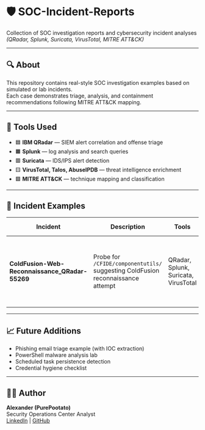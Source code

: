 # 🛡️ SOC-Incident-Reports

Collection of SOC investigation reports and cybersecurity incident analyses  
*(QRadar, Splunk, Suricata, VirusTotal, MITRE ATT&CK)*

---

## 🔍 About
This repository contains real-style SOC investigation examples based on simulated or lab incidents.  
Each case demonstrates triage, analysis, and containment recommendations following MITRE ATT&CK mapping.

---

## 🧰 Tools Used
- 🟦 **IBM QRadar** — SIEM alert correlation and offense triage  
- 🟧 **Splunk** — log analysis and search queries  
- 🟥 **Suricata** — IDS/IPS alert detection  
- 🟨 **VirusTotal, Talos, AbuseIPDB** — threat intelligence enrichment  
- 🟩 **MITRE ATT&CK** — technique mapping and classification  

---

## 📁 Incident Examples
| Incident | Description | Tools | MITRE ATT&CK |
|-----------|--------------|-------|----------------|
| **ColdFusion-Web-Reconnaissance_QRadar-55269** | Probe for `/CFIDE/componentutils/` suggesting ColdFusion reconnaissance attempt | QRadar, Splunk, Suricata, VirusTotal | T1595.002 (Active Scanning), T1190 (Exploit Public-Facing Application – potential) |

---

## 📈 Future Additions
- Phishing email triage example (with IOC extraction)
- PowerShell malware analysis lab
- Scheduled task persistence detection
- Credential hygiene checklist

---

## 👨‍💻 Author
**Alexander (PurePootato)**  
Security Operations Center Analyst  
[LinkedIn](https://www.linkedin.com/in/alexanderisoev/) | [GitHub](https://github.com/PurePootato)
